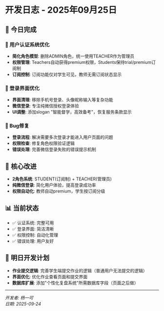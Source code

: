 # 开发日志 - 2025年09月25日

## 📝 今日完成

### 🔐 用户认证系统优化
- **简化角色模型**: 删除ADMIN角色，统一使用TEACHER作为管理员
- **权限管理**: Teachers自动获得premium权限，Students保持trial/premium订阅制
- **订阅控制**: 订阅功能仅对学生可见，教师无需订阅状态显示

### 🎨 登录界面优化  
- **界面清理**: 移除手机号登录、头像昵称输入等复杂功能
- **微信登录**: 专注纯微信授权登录体验
- **UI调整**: 添加slogan "智能督学，高效备考"，恢复服务条款显示

### 🐛 Bug修复
- **登录流程**: 解决需要多次登录才能进入用户页面的问题
- **权限检查**: 修复角色权限验证逻辑
- **错误处理**: 完善微信登录失败的错误提示机制

## 🎯 核心改进
- **2角色系统**: STUDENT(订阅制) + TEACHER(管理员)  
- **纯微信登录**: 简化用户体验，提高登录成功率
- **权限自动化**: 教师自动premium，学生按订阅分级

## 📊 当前状态
- ✅ 认证系统: 完整可用
- ✅ 登录界面: 简洁清晰  
- ✅ 权限控制: 自动化管理
- ✅ 错误处理: 用户友好

## 📅 明日开发计划
- **作业提交逻辑**: 完善学生端提交作业的逻辑（普通用户无法提交的逻辑）
- **界面优化**: 优化作业查看页面和提交界面
- **数据库扩展**: 添加"个性化复盘系统"所需数据库字段（页面之后做）

---
*开发者: 杨一可*  
*日期: 2025-09-24*